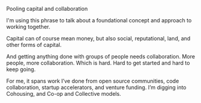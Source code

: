 ---
---

Pooling capital and collaboration

I'm using this phrase to talk about a foundational concept and approach to working together.

Capital can of course mean money, but also social, reputational, land, and other forms of capital. 

And getting anything done with groups of people needs collaboration. More people, more collaboration. Which is hard. Hard to get started and hard to keep going.

For me, it spans work I’ve done from open source communities, code collaboration, startup accelerators, and venture funding. I’m digging into Cohousing, and Co-op and Collective models.